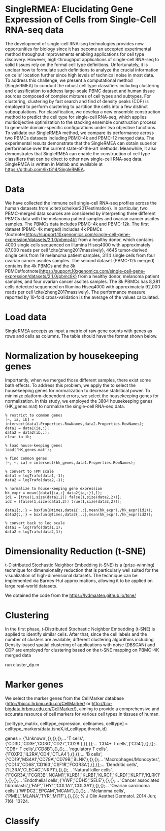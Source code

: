 # SingleRMEA: Elucidating Gene Expression of Cells from Single-Cell RNA-seq data

The development of single-cell RNA-seq technologies provides new opportunities for biology since it has become an accepted experimental method throughput improvements enabling applications for cell type discovery. However,  high-throughput applications of single-cell RNA-seq to solid tissues rely on the formal cell type definitions. Unfortunately, it is unclear how to formulate such definitions to analyze the crucial information on cells' location further since high levels of technical noise in most data. To address this challenge, we present a computational method (SingleRMEA) to conduct the robust cell type classifiers including clustering and classification to address large-scale PBMC dataset and human tissue sources composed of complex mixtures of cell types and subtypes. For clustering, clustering by fast search and find of density peaks (CDP) is employed to perform clustering to partition the cells into a few distinct subpopulations. For classification, we develop a new ensemble construction method to predict the cell type for single-cell RNA-seq, which applies multiobjective optimization to the stacking ensemble construction process to generate domain-specific configurations under two objective functions. To validate our SingleRMEA method, we compare its performance across two PBMCs datasets including PBMC-4k and PBMC-12 merged data. The experimental results demonstrate that the SingleRMEA can obtain superior performance over the current state-of-the-art methods. Meanwhile, it also demonstrates that SingleRMEA can enable the construction of cell type classifiers that can be direct to other new single-cell RNA-seq data. SingleRMEA is written in Matlab and available at https://github.com/lixt314/SingleRMEA.

# Data

We have collected the immune cell single-cell RNA-seq profiles across the human datasets from \citet{schelker2017estimation}. In particular, two PBMC-merged data sources are considered by interpreting three different PBMCs data with the melanoma patient samples and ovarian cancer ascites samples. The PBMCs data includes PBMC-4k and PBMC-12k. The first dataset (PBMC-4k merged) includes 4k PBMCs \footnote{https://support.10xgenomics.com/single-cell-gene-expression/datasets/2.1.0/pbmc4k} from a healthy donor, which contains 4000 single cells sequenced on Illumina Hiseq4000 with approximately 87,000 reads per cell \cite{zheng2017massively}, 4645 tumor-derived single cells from 19 melanoma patient samples, 3114 single cells from four ovarian cancer ascites samples. The second dataset (PBMC-12k merged) contains the 4k PBMCs and the 8k PBMCs\footnote{https://support.10xgenomics.com/single-cell-gene-expression/datasets/2.1.0/pbmc8k} from a healthy donor, melanoma patient samples, and four ovarian cancer ascites samples. The 8k PBMCs has 8,381 cells detected sequenced on Illumina Hiseq4000 with approximately 92,000 reads per cell \cite{zheng2017massively}.  The performance measure reported by 10-fold cross-validation is the average of the values calculated.

# Load data
SingleRMEA accepts as input a matrix of raw gene counts with genes as rows and cells as columns. The table should have the format shown below.

# Normalization by housekeeping genes 

Importantly, when we merged those different samples, there exist some bath effects. To address this problem, we apply the to select the housekeeping genes for normalization to decrease statistical power. To minimize platform-dependent errors, we select the housekeeping genes for normalization. In this study, we employed the 3804 housekeeping genes (HK_genes.mat) to normalize the single-cell RNA-seq data.

    % restrict to common genes
    [~, ia, ib] = intersect(data1.Properties.RowNames,data2.Properties.RowNames);
    data1 = data1(ia,:);
    data2 = data2(ib,:);
    clear ia ib;

    % load house-keeping genes
    load('HK_genes.mat');

    % find common genes
    [~, ~, ia] = intersect(hk_genes,data1.Properties.RowNames);

    % convert to TPM scale
    data1 = logTrafo(data1,-1);
    data2 = logTrafo(data2,-1);

    % normalize to house-keeping gene expression
    hk_expr = mean([data1{ia,:} data2{ia,:}],1);
    id1 = [true(1,size(data1,2)) false(1,size(data2,2))];
    id2 = [false(1,size(data1,2)) true(1,size(data2,2))];

    data1{:,:} = bsxfun(@times,data1{:,:},mean(hk_expr)./hk_expr(id1));
    data2{:,:} = bsxfun(@times,data2{:,:},mean(hk_expr)./hk_expr(id2));

    % convert back to log scale
    data1 = logTrafo(data1,1);
    data2 = logTrafo(data2,1);

# Dimensionality Reduction (t-SNE)
t-Distributed Stochastic Neighbor Embedding (t-SNE) is a (prize-winning) technique for dimensionality reduction that is particularly well suited for the visualization of high-dimensional datasets. The technique can be implemented via Barnes-Hut approximations, allowing it to be applied on large real-world datasets. 

We obtained the code from the https://lvdmaaten.github.io/tsne/

# Clustering

In the first phase, t-Distributed Stochastic Neighbor Embedding (t-SNE) is applied to identify similar cells. After that, since the cell labels and the number of clusters are available, different clustering algorithms including Density-based spatial clustering of applications with noise (DBSCAN) and CDP are employed for clustering based on the t-SNE mapping on PBMC-4K merged data

run cluster_dp.m

# Marker genes

We select the marker genes from the CellMarker database (http://biocc.hrbmu.edu.cn/CellMarker/ or http://bio-bigdata.hrbmu.edu.cn/CellMarker/), aiming to provide a comprehensive and accurate resource of cell markers for various cell types in tissues of human.

[celltype_matrix, celltype_expression, cellnames, celltype] = celltype_markers(data,tsneX,id_celltype,thresh,id)


genes = {'Unknown',{},{},{};...
    'T cells',{'CD3D','CD3E','CD3G','CD27','CD28'},{},{};...
    'CD4+ T cells',{'CD4'},{},{};...
    'CD8+ T cells',{'CD8B'},{},{};...
    'regulatory T cells',{'FOXP3','IL2RA','CD4','CTLA4'},{},{};...
    'B cells',{'CD19','MS4A1','CD79A','CD79B','BLNK'},{},{};...
    'Macrophages/Monocytes',{'CD14','CD68','CD163','CSF1R','FCGR3A'},{},{};...
    'Dendritic cells',{'IL3RA','CLEC4C','NRP1'},{},{};...
    'Natural killer cells',{'FCGR3A','FCGR3B','NCAM1','KLRB1','KLRB1','KLRC1','KLRD1','KLRF1','KLRK1'},{},{};...
    'Endothelial cells',{'VWF','CDH5','SELE'},{},{};...
    'Cancer associated fibroblasts',{'FAP','THY1','COL1A1','COL3A1'},{},{};...
    'Ovarian carcinoma cells',{'WFDC2','EPCAM','MCAM'},{},{};...
    'Melanoma cells',{'PMEL','MLANA','TYR','MITF'},{},{}}; % J Clin Aesthet Dermatol. 2014 Jun; 7(6): 13?24.

# Classify
